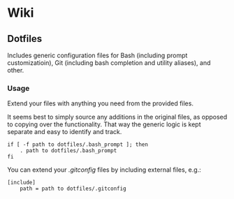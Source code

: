 # Wiki

## Dotfiles

Includes generic configuration files for Bash (including prompt customizatioin), Git (including bash completion and utility aliases), and other.

### Usage

Extend your files with anything you need from the provided files.

It seems best to simply source any additions in the original files, as opposed to copying over the functionality. That way the generic logic is kept separate and easy to identify and track.
```
if [ -f path to dotfiles/.bash_prompt ]; then
    . path to dotfiles/.bash_prompt
fi
```

You can extend your _.gitconfig_ files by including external files, e.g.:
```
[include]
    path = path to dotfiles/.gitconfig
```

